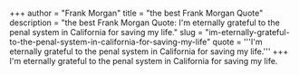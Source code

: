 +++
author = "Frank Morgan"
title = "the best Frank Morgan Quote"
description = "the best Frank Morgan Quote: I'm eternally grateful to the penal system in California for saving my life."
slug = "im-eternally-grateful-to-the-penal-system-in-california-for-saving-my-life"
quote = '''I'm eternally grateful to the penal system in California for saving my life.'''
+++
I'm eternally grateful to the penal system in California for saving my life.
